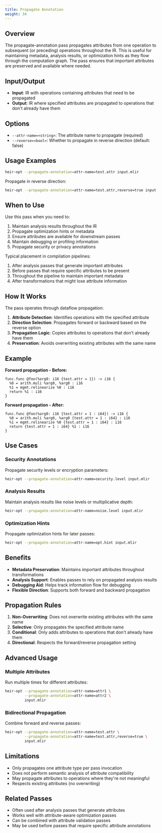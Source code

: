 ```yaml
---
title: Propagate Annotation
weight: 34
---
```


## Overview

The propagate-annotation pass propagates attributes from one operation to
subsequent (or preceding) operations throughout the IR. This is useful for
maintaining metadata, analysis results, or optimization hints as they flow
through the computation graph. The pass ensures that important attributes are
preserved and available where needed.

## Input/Output

- **Input**: IR with operations containing attributes that need to be propagated
- **Output**: IR where specified attributes are propagated to operations that
  don't already have them

## Options

- `--attr-name=<string>`: The attribute name to propagate (required)
- `--reverse=<bool>`: Whether to propagate in reverse direction (default: false)

## Usage Examples

```bash
heir-opt --propagate-annotation=attr-name=test.attr input.mlir
```

Propagate in reverse direction:

```bash
heir-opt --propagate-annotation=attr-name=test.attr,reverse=true input.mlir
```

## When to Use

Use this pass when you need to:

1. Maintain analysis results throughout the IR
1. Propagate optimization hints or metadata
1. Ensure attributes are available for downstream passes
1. Maintain debugging or profiling information
1. Propagate security or privacy annotations

Typical placement in compilation pipelines:

1. After analysis passes that generate important attributes
1. Before passes that require specific attributes to be present
1. Throughout the pipeline to maintain important metadata
1. After transformations that might lose attribute information

## How It Works

The pass operates through dataflow propagation:

1. **Attribute Detection**: Identifies operations with the specified attribute
1. **Direction Selection**: Propagates forward or backward based on the reverse
   option
1. **Propagation Logic**: Copies attributes to operations that don't already
   have them
1. **Preservation**: Avoids overwriting existing attributes with the same name

## Example

**Forward propagation - Before:**

```mlir
func.func @foo(%arg0: i16 {test.attr = 1}) -> i16 {
  %0 = arith.muli %arg0, %arg0 : i16
  %1 = mgmt.relinearize %0 : i16
  return %1 : i16
}
```

**Forward propagation - After:**

```mlir
func.func @foo(%arg0: i16 {test.attr = 1 : i64}) -> i16 {
  %0 = arith.muli %arg0, %arg0 {test.attr = 1 : i64} : i16
  %1 = mgmt.relinearize %0 {test.attr = 1 : i64} : i16
  return {test.attr = 1 : i64} %1 : i16
}
```

## Use Cases

### Security Annotations

Propagate security levels or encryption parameters:

```bash
heir-opt --propagate-annotation=attr-name=security.level input.mlir
```

### Analysis Results

Maintain analysis results like noise levels or multiplicative depth:

```bash
heir-opt --propagate-annotation=attr-name=noise.level input.mlir
```

### Optimization Hints

Propagate optimization hints for later passes:

```bash
heir-opt --propagate-annotation=attr-name=opt.hint input.mlir
```

## Benefits

- **Metadata Preservation**: Maintains important attributes throughout
  transformations
- **Analysis Support**: Enables passes to rely on propagated analysis results
- **Debugging Aid**: Helps track information flow for debugging
- **Flexible Direction**: Supports both forward and backward propagation

## Propagation Rules

1. **Non-Overwriting**: Does not overwrite existing attributes with the same
   name
1. **Selective**: Only propagates the specified attribute name
1. **Conditional**: Only adds attributes to operations that don't already have
   them
1. **Directional**: Respects the forward/reverse propagation setting

## Advanced Usage

### Multiple Attributes

Run multiple times for different attributes:

```bash
heir-opt --propagate-annotation=attr-name=attr1 \
         --propagate-annotation=attr-name=attr2 \
         input.mlir
```

### Bidirectional Propagation

Combine forward and reverse passes:

```bash
heir-opt --propagate-annotation=attr-name=test.attr \
         --propagate-annotation=attr-name=test.attr,reverse=true \
         input.mlir
```

## Limitations

- Only propagates one attribute type per pass invocation
- Does not perform semantic analysis of attribute compatibility
- May propagate attributes to operations where they're not meaningful
- Respects existing attributes (no overwriting)

## Related Passes

- Often used after analysis passes that generate attributes
- Works well with attribute-aware optimization passes
- Can be combined with attribute validation passes
- May be used before passes that require specific attribute annotations
